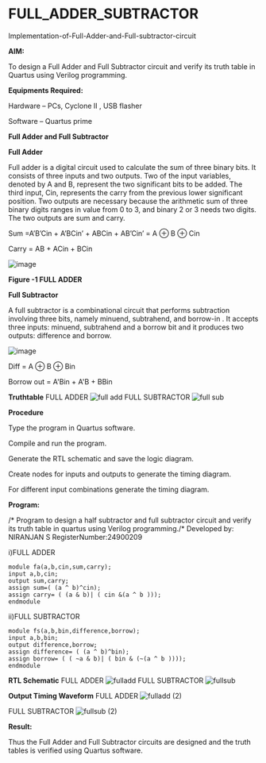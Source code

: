 # FULL_ADDER_SUBTRACTOR

Implementation-of-Full-Adder-and-Full-subtractor-circuit

**AIM:**

To design a Full Adder and Full Subtractor circuit and verify its truth table in Quartus using Verilog programming.

**Equipments Required:**

Hardware – PCs, Cyclone II , USB flasher

Software – Quartus prime

**Full Adder and Full Subtractor**

**Full Adder**

Full adder is a digital circuit used to calculate the sum of three binary bits. It consists of three inputs and two outputs. Two of the input variables, denoted by A and B, represent the two significant bits to be added. The third input, Cin, represents the carry from the previous lower significant position. Two outputs are necessary because the arithmetic sum of three binary digits ranges in value from 0 to 3, and binary 2 or 3 needs two digits. The two outputs are sum and carry.

Sum =A’B’Cin + A’BCin’ + ABCin + AB’Cin’ = A ⊕ B ⊕ Cin 

Carry = AB + ACin + BCin

![image](https://github.com/naavaneetha/FULL_ADDER_SUBTRACTOR/assets/154305477/0f30ba51-5ffb-4198-845f-18e054f675e7)

**Figure -1 FULL ADDER**

**Full Subtractor**

A full subtractor is a combinational circuit that performs subtraction involving three bits, namely minuend, subtrahend, and borrow-in . It accepts three inputs: minuend, subtrahend and a borrow bit and it produces two outputs: difference and borrow.

![image](https://github.com/naavaneetha/FULL_ADDER_SUBTRACTOR/assets/154305477/02b24f51-ab51-4304-9ad6-7b81ffc1ead5)

Diff = A ⊕ B ⊕ Bin 

Borrow out = A'Bin + A'B + BBin

**Truthtable**
FULL ADDER
![full add](https://github.com/user-attachments/assets/62b8ca6a-67b3-475f-8bc8-831acae86172)
FULL SUBTRACTOR
![full sub](https://github.com/user-attachments/assets/ffe9d0fb-6729-4553-b3ea-ab1951b2bbdf)


**Procedure**

Type the program in Quartus software.

Compile and run the program.

Generate the RTL schematic and save the logic diagram.

Create nodes for inputs and outputs to generate the timing diagram.

For different input combinations generate the timing diagram.



**Program:**

/* Program to design a half subtractor and full subtractor circuit and verify its truth table in quartus using Verilog programming./* 
Developed by: NIRANJAN S
RegisterNumber:24900209

i)FULL ADDER
~~~
module fa(a,b,cin,sum,carry);
input a,b,cin;
output sum,carry;
assign sum=( (a ^ b)^cin);
assign carry= ( (a & b)| ( cin &(a ^ b )));
endmodule
~~~


ii)FULL SUBTRACTOR
~~~
module fs(a,b,bin,difference,borrow);
input a,b,bin;
output difference,borrow;
assign difference= ( (a ^ b)^bin);
assign borrow= ( ( ~a & b)| ( bin & (~(a ^ b ))));
endmodule
~~~

**RTL Schematic**
FULL ADDER
![fulladd](https://github.com/user-attachments/assets/815e9ef7-9ad6-4573-9d0e-e0c45545419f)
 FULL SUBTRACTOR
 ![fullsub](https://github.com/user-attachments/assets/e89bb1fa-a5a8-42f5-af72-03fa362c2a00)

**Output Timing Waveform**
FULL ADDER
![fulladd (2)](https://github.com/user-attachments/assets/444b5c95-a8e3-4dbc-bf2b-cbbb19e04ff8)

FULL SUBTRACTOR
![fullsub (2)](https://github.com/user-attachments/assets/3c2d0071-45cc-44b9-9a65-aa9236be44a5)

**Result:**

Thus the Full Adder and Full Subtractor circuits are designed and the truth tables is verified using Quartus software.




